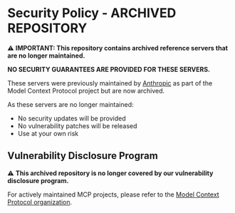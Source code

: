 # Security Policy - ARCHIVED REPOSITORY

⚠️ **IMPORTANT: This repository contains archived reference servers that are no longer maintained.**

**NO SECURITY GUARANTEES ARE PROVIDED FOR THESE SERVERS.**

These servers were previously maintained by [Anthropic](https://www.anthropic.com/) as part of the Model Context Protocol project but are now archived.

As these servers are no longer maintained:
- No security updates will be provided
- No vulnerability patches will be released
- Use at your own risk

## Vulnerability Disclosure Program

⚠️ **This archived repository is no longer covered by our vulnerability disclosure program.**

For actively maintained MCP projects, please refer to the [Model Context Protocol organization](https://github.com/modelcontextprotocol).